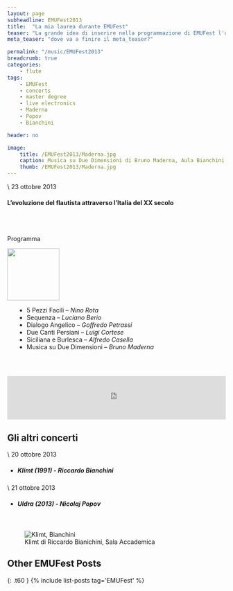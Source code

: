 ```yaml
---
layout: page
subheadline: EMUFest2013
title:  "La mia laurea durante EMUFest"
teaser: "La grande idea di inserire nella programmazione di EMUFest l'ultima prova della mia laurea."
meta_teaser: "dove va a finire il meta_teaser?"

permalink: "/music/EMUFest2013"
breadcrumb: true
categories:
    - flute
tags:
    - EMUFest
    - concerts
    - master degree
    - live electronics
    - Maderna
    - Popov
    - Bianchini

header: no

image:
    title: /EMUFest2013/Maderna.jpg
    caption: Musica su Due Dimensioni di Bruno Maderna, Aula Bianchini
    thumb: /EMUFest2013/Maderna.jpg
---
```

\\
23 ottobre 2013

#### L’evoluzione del flautista attraverso l’Italia del XX secolo

<p><br></p>

  <p align="left">
  <br>Programma</br>
  </p>

<div class="row">
  <div class="large-3 columns">
    <a href="{{ site.url }}/pdf/programma_LaureaCons.pdf" target="_blank"><img src="{{ site.url }}/images/EMUFest2013/programmaLaurea.jpg" width="120"></a>
  </div>
  <div class="large-9 columns">
  <p><br></p>
  <ul type="disc">
   <li> 5 Pezzi Facili – <em>Nino Rota</em></br></li>
   <li> Sequenza – <em>Luciano Berio</em></br></li>
   <li> Dialogo Angelico – <em>Goffredo Petrassi</em></br></li>
   <li> Due Canti Persiani – <em>Luigi Cortese</em></br></li>
   <li> Siciliana e Burlesca – <em>Alfredo Casella</em></br></li>
   <li> Musica su Due Dimensioni – <em>Bruno Maderna</em></br></li>
 </ul>
  </div>
</div>

<p><br></p>

<iframe width="100%" height="100" scrolling="no" frameborder="no" src="https://w.soundcloud.com/player/?url=https%3A//api.soundcloud.com/tracks/232917153&amp;color=9d45b2&amp;auto_play=false&amp;hide_related=false&amp;show_comments=true&amp;show_user=true&amp;show_reposts=false"></iframe>

## Gli altri concerti

\\
20 ottobre 2013

* ##### Klimt (1991) - *Riccardo Bianchini*

\\
21 ottobre 2013

* ##### Uldra (2013) - *Nicolaj Popov*

<p></br></p>

<figure>
  <img src="{{ site.url }}/images/EMUFest2013/Bianchini.jpg" alt="Klimt, Bianchini">
  <figcaption>Klimt di Riccardo Bianichini, Sala Accademica</figcaption>
</figure>


## Other EMUFest Posts
{: .t60 }
{% include list-posts tag='EMUFest' %}
